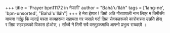 +++
title = 'Prayer bpn11172 in नेपाली'
author = "Bahá'u'lláh"
tags = ['lang-ne', 'bpn-unsorted', "Bahá'u'lláh"]
+++
हे मेरा ईश्वर ! तिम्रो अति गौरवशाली नाम लिएर म तिमीसँग याचना गर्दछु कि मलाई यस्ता कामहरूमा सहायता गर जसले गर्दा तिम्रा सेवकहरूको कारोबारमा उन्नति होस् र तिम्रा सहरहरूको विकास होओस् । साँच्चै नै तिमी सबै वस्तुहरूमाथि आफ्नो प्रभुत्व राख्दछौ ।
